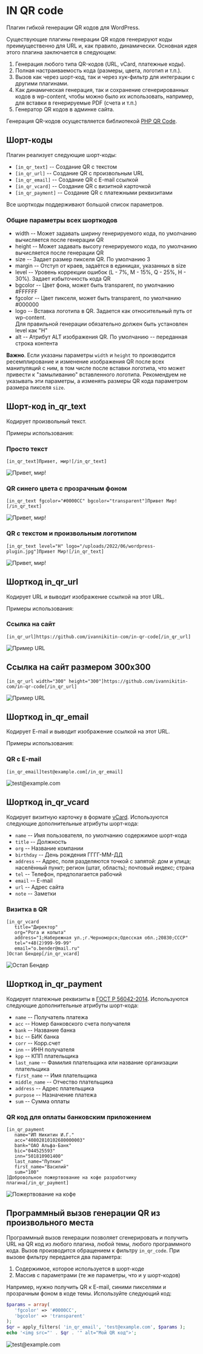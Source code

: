 IN QR code
==========

Плагин гибкой генерации QR кодов для WordPress.

Существующие плагины генерации QR кодов генерируют коды преимущественно для URL
и, как правило, динамически. Основная идея этого плагина заключается в следующем:
1. Генерация любого типа QR-кодов (URL, vCard, платежные коды).
2. Полная настраиваемость кода (размеры, цвета, логотип и т.п.).
3. Вызов как через шорт-код, так и через хук-фильтр для интеграции с другими плагинами.
4. Как динамическая генерация, так и сохранение сгенерированных кодов в wp-content,
   чтобы можно было их использовать, например, для вставки в генерируемые PDF (счета и т.п.)
5. Генератор QR кодов в админке сайта.

Генерация QR-кодов осуществляется библиотекой [PHP QR Code](http://phpqrcode.sourceforge.net/).

## Шорт-коды
Плагин реализует следующие шорт-коды:
* `[in_qr_text]`  -- Создание QR с текстом
* `[in_qr_url]`  -- Создание QR с произвольным URL
* `[in_qr_email]` -- Создание QR с E-mail ссылкой
* `[in_qr_vcard]` -- Создание QR с визитной карточкой
* `[in_qr_payment]` -- Создание QR с платежными реквизитами

Все шорткоды поддерживают большой список параметров.

### Общие параметры всех шорткодов
* width -- Может задавать ширину генерируемого кода, по умолчанию вычисляется после генерации QR
* height -- Может задавать высоту генерируемого кода, по умолчанию вычисляется после генерации QR
* size -- Задает размер пикселя QR. По умолчанию 3
* margin -- Отступ от краев, задаётся в единицах, указанных в size
* level -- Уровень коррекции ошибок (L - 7%, M - 15%, Q - 25%, H - 30%). Задает избыточность кода QR
* bgcolor -- Цвет фона, может быть transparent, по умолчанию #FFFFFF
* fgcolor -- Цвет пикселя, может быть transparent, по умолчанию #000000
* logo -- Вставка логотипа в QR. Задается как относительный путь от wp-content.  
          Для правильной генерации обязательно должен быть установлен level как "H"
* alt -- Атрибут ALT изображения QR. По умолчанию -- переданная строка контента

**Важно**. Если указаны параметры `width` и `height` то производится ресемплирование и изменение изображения QR после всех манипуляций с ним, в том числе после вставки логотипа, что может привести к "замыливанию" вставленного логотипа. Рекомендуем не указывать эти параметры, а изменять размеры QR кода параметром размера пикселя `size`. 

## Шорт-код in_qr_text
Кодирует произвольный текст. 

Примеры использования:

### Просто текст
```
[in_qr_text]Привет, мир![/in_qr_text]
```
![Привет, мир!](asserts/demo/text-1.png)


### QR синего цвета с прозрачным фоном
```
[in_qr_text fgcolor="#0000CC" bgcolor="transparent"]Привет Мир![/in_qr_text]
```
![Привет, мир!](asserts/demo/text-2.png)

### QR с текстом и произвольным логотипом
```
[in_qr_text level="H" logo="/uploads/2022/06/wordpress-plugin.jpg"]Привет Мир![/in_qr_text]
```
![Привет, мир!](asserts/demo/text-3.png)

## Шорткод in_qr_url
Кодирует URL и выводит изображение ссылкой на этот URL.

Примеры использования:

### Ссылка на сайт
```
[in_qr_url]https://github.com/ivannikitin-com/in-qr-code[/in_qr_url]
```
![Пример URL](asserts/demo/url-1.png)

## Ссылка на сайт размером 300x300
```
[in_qr_url width="300" height="300"]https://github.com/ivannikitin-com/in-qr-code[/in_qr_url]
```
![Пример URL](asserts/demo/url-2.png)


## Шорткод in_qr_email
Кодирует E-mail и выводит изображение ссылкой на этот URL.

Примеры использования:

### QR с E-mail 
```
[in_qr_email]test@example.com[/in_qr_email]
```
![test@example.com](asserts/demo/email.png)


## Шорткод in_qr_vcard
Кодирует визитную карточку в формате [vCard](https://ru.wikipedia.org/wiki/VCard).
Используются следующие дополнительные атрибуты шорт-кода:
* `name` -- Имя пользователя, по умолчанию содержимое шорт-кода
* `title` -- Должность
* `org` -- Название компании
* `birthday` -- День рождения ГГГГ-ММ-ДД
* `address` -- Адрес, поля разделяются точкой с запятой: дом и улица; населённый пункт; регион (штат, область); почтовый индекс; страна
* `tel` -- Телефон, предполагается рабочий
* `email` -- E-mail
* `url` -- Адрес сайта
* `note` -- Заметки

### Визитка в QR 
```
[in_qr_vcard 
   title="Директор" 
   org="Рога и копыта"
   address="1;Набережная ул.;г.Черноморск;Одесская обл.;20830;СССР"
   tel="+48(2)999-99-99"
   email="o.bender@mail.ru"
]Остап Бендер[/in_qr_vcard]
```
![Остап Бендер](asserts/demo/vcard.png)


## Шорткод in_qr_payment
Кодирует платежные реквизиты в [ГОСТ Р 56042-2014](https://docs.cntd.ru/document/1200110981).
Используются следующие дополнительные атрибуты шорт-кода:
* `name` -- Получатель платежа
* `acc` -- Номер банковского счета получателя
* `bank` -- Название банка
* `bic` -- БИК банка
* `corr` -- Корр.счет
* `inn` -- ИНН получателя
* `kpp` -- КПП плательщика
* `last_name` -- Фамилия плательщика или название организации плательщика
* `first_name` -- Имя плательщика
* `middle_name` -- Отчество плательщика
* `address` -- Адрес плательщика
* `purpose` -- Назначение платежа
* `sum` -- Сумма оплаты

### QR код для оплаты банковским приложением
```
[in_qr_payment 
   name="ИП Никитин И.Г." 
   acc="40802810102680000003"
   bank="ОАО Альфа-Банк"
   bic="044525593"
   inn="501810901400"
   last_name="Пупкин"
   first_name="Василий"
   sum="100"
]Добровольное пожертвование на кофе разработчику плагина[/in_qr_payment]
```
![Пожертвование на кофе](asserts/demo/payment.png)

## Программный вызов генерации QR из произвольного места
Программный вызов генерации позволяет сгенерировать и получить URL на QR код из любого плагина,
любой темы, любого программного кода. Вызов производится обращением к фильтру `in_qr_code`.
При вызове фильтру передается два параметра:
1. Содержимое, которое используется в шорт-коде 
2. Массив с параметрами (те же параметры, что и у шорт-кодов)

Например, нужно получить QR к E-mail, синими пикселями и прозрачным фоном в коде темы.
Используйте следующий код:

```php
$params = array(
   'fgcolor' => '#0000CC', 
   'bgcolor' => 'transparent'
);
$qr = apply_filters( 'in_qr_email', 'test@example.com', $params );
echo '<img src="' . $qr . '" alt="Мой QR код">';
```
![test@example.com](asserts/demo/email-2.png)
